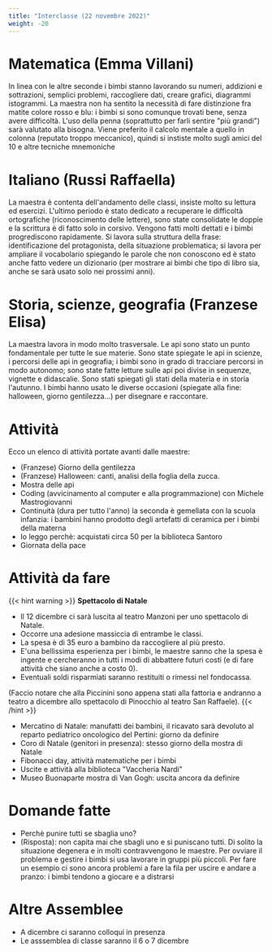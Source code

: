 ```yaml
---
title: "Interclasse (22 novembre 2022)"
weight: -20
---
```


# Matematica (Emma Villani)
In linea con le altre seconde i bimbi stanno lavorando su numeri, addizioni e sottrazioni, semplici problemi,
raccogliere dati, creare grafici, diagrammi istogrammi.
La maestra non ha sentito la necessità di fare distinzione fra matite colore rosso e blu: i bimbi si sono 
comunque trovati bene, senza avere difficoltà.
L'uso della penna (soprattutto per farli sentire "più grandi") sarà valutato alla bisogna.
Viene preferito il calcolo mentale a quello in colonna (reputato troppo meccanico), 
quindi si instiste molto sugli amici del 10 e altre tecniche mnemoniche

# Italiano (Russi Raffaella)
La maestra è contenta dell'andamento delle classi, insiste molto su lettura ed esercizi.
L'ultimo periodo è stato dedicato a recuperare le difficoltà ortografiche (riconoscimento delle lettere),
sono state consolidate le doppie e la scrittura è di fatto solo in corsivo.
Vengono fatti molti dettati e i bimbi progrediscono rapidamente.
Si lavora sulla struttura della frase: identificazione del protagonista, della situazione problematica;
si lavora per ampliare il vocabolario spiegando le parole che non conoscono ed è stato anche fatto 
vedere un dizionario (per mostrare ai bimbi che tipo di libro sia, anche se sarà usato solo nei prossimi anni).

# Storia, scienze, geografia (Franzese Elisa)
La maestra lavora in modo molto trasversale. Le api sono stato un punto fondamentale per tutte le sue materie.
Sono state spiegate le api in scienze, i percorsi delle api in geografia; i bimbi sono in grado di tracciare
percorsi in modo autonomo; sono state fatte letture sulle api poi divise in sequenze, vignette e didascalie.
Sono stati spiegati gli stati della materia e in storia l'autunno. I bimbi hanno usato le diverse occasioni
(spiegate alla fine: halloween, giorno gentilezza...) per disegnare e raccontare.


# Attività
Ecco un elenco di attività portate avanti dalle maestre:
* (Franzese) Giorno della gentilezza
* (Franzese) Halloween: canti, analisi della foglia della zucca.
* Mostra delle api
* Coding (avvicinamento al computer e alla programmazione) con Michele Mastrogiovanni
* Continuità (dura per tutto l'anno) la seconda è gemellata con la scuola infanzia: i bambini hanno prodotto degli artefatti di ceramica per i bimbi della materna
* Io leggo perchè: acquistati circa 50 per la biblioteca Santoro
* Giornata della pace

# Attività da fare
{{< hint warning >}}
**Spettacolo di Natale**

* Il 12 dicembre ci sarà luscita al teatro Manzoni per uno spettacolo di Natale.
* Occorre una adesione massiccia di entrambe le classi.
* La spesa è di 35 euro a bambino da raccogliere al più presto.
* E'una bellissima esperienza per i bimbi, le maestre sanno che la spesa è ingente e cercheranno in tutti i modi di abbattere futuri costi (e di fare attività che siano anche a costo 0).
* Eventuali soldi risparmiati saranno restituiti o rimessi nel fondocassa.

(Faccio notare che alla Piccinini sono appena stati alla fattoria e andranno a teatro a dicembre allo spettacolo di Pinocchio al teatro San Raffaele).
{{< /hint >}}

* Mercatino di Natale: manufatti dei bambini, il ricavato sarà devoluto al reparto pediatrico oncologico del Pertini: giorno da definire
* Coro di Natale (genitori in presenza): stesso giorno della mostra di Natale
* Fibonacci day, attività matematiche per i bimbi
* Uscite e attività alla biblioteca "Vaccheria Nardi"
* Museo Buonaparte mostra di Van Gogh: uscita ancora da definire

# Domande fatte

* Perchè punire tutti se sbaglia uno?
* (Risposta): non capita mai che sbagli uno e si puniscano tutti. Di solito la situazione degenera e in molti contravvengono le maestre. Per ovviare il problema e gestire i bimbi si usa lavorare in gruppi più piccoli. Per fare un esempio ci sono ancora problemi a fare la fila per uscire e andare a pranzo: i bimbi tendono a giocare e a distrarsi

# Altre Assemblee

* A dicembre ci saranno colloqui in presenza
* Le asssemblea di classe saranno il 6 o 7 dicembre



